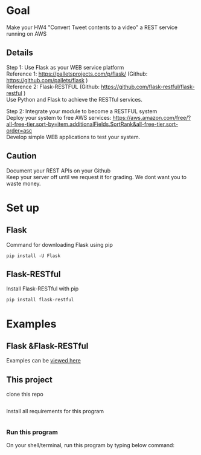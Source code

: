 # Goal    
Make your HW4 "Convert Tweet contents to a video" a REST service running on AWS      

## Details   
Step 1: Use Flask as your WEB service platform     
Reference 1:  https://palletsprojects.com/p/flask/ (Github:  https://github.com/pallets/flask )   
Reference 2:  Flask-RESTFUL  (Github:  https://github.com/flask-restful/flask-restful )     
Use Python and Flask to achieve the RESTful services.    

Step 2:  Integrate your module to become a RESTFUL system   
Deploy your system to free AWS services:  https://aws.amazon.com/free/?all-free-tier.sort-by=item.additionalFields.SortRank&all-free-tier.sort-order=asc    
Develop simple WEB applications to test your system.      

## Caution  
Document your REST APIs on your Github    
Keep your server off until we request it for grading.  We dont want you to waste money.     

# Set up    
## Flask    
Command for downloading Flask using pip     
```
pip install -U Flask
```
## Flask-RESTful     
Install Flask-RESTful with pip    
```
pip install flask-restful
```

# Examples    
## Flask &Flask-RESTful     
Examples can be [viewed here](https://github.com/BUEC500C1/twitter-summarizer-rest-service-zhou-1/tree/master/FlaskProj)    

## This project   
clone this repo     
```

```

Install all requirements for this program   
```

```

### Run this program    
On your shell/terminal, run this program by typing below command:   
```

```





